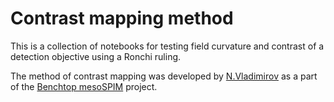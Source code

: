 # Contrast mapping method
 This is a collection of notebooks for testing field curvature and contrast of a detection objective using a Ronchi ruling.

The method of contrast mapping was developed by [N.Vladimirov](https://github.com/nvladimus) as a part of the [Benchtop mesoSPIM](https://github.com/mesoSPIM/benchtop-hardware) project.
